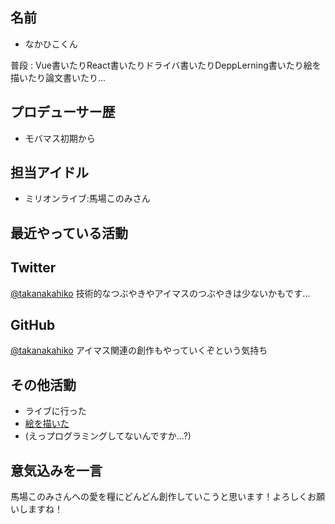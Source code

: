 ## 名前  

- なかひこくん

普段 : Vue書いたりReact書いたりドライバ書いたりDeppLerning書いたり絵を描いたり論文書いたり...

## プロデューサー歴  

- モバマス初期から

## 担当アイドル

- ミリオンライブ:馬場このみさん

## 最近やっている活動

## Twitter

[@takanakahiko](https://twitter.com/takanakahiko)
技術的なつぶやきやアイマスのつぶやきは少ないかもです...

## GitHub

[@takanakahiko](https://github.com/takanakahiko)
アイマス関連の創作もやっていくぞという気持ち

## その他活動

- ライブに行った
- [絵を描いた](https://sketch.pixiv.net/items/5425571304462931628)
- (えっプログラミングしてないんですか...?)

## 意気込みを一言

馬場このみさんへの愛を糧にどんどん創作していこうと思います！よろしくお願いしますね！